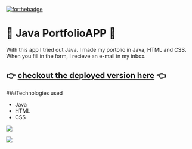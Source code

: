 [![forthebadge](https://forthebadge.com/images/badges/built-with-love.svg)](https://forthebadge.com)

#  :page_facing_up: Java PortfolioAPP :page_facing_up:
With this app I tried out Java. I made my portolio in Java, HTML and CSS. When you fill in the form, I recieve an e-mail in my inbox. 


## :point_right: [checkout the deployed version here](https://www.merylsnieuws.nl) :point_left:

###Technologies used
- Java
- HTML
- CSS

![](java-portfolio1.gif)

![](java-portfolio2.gif)

